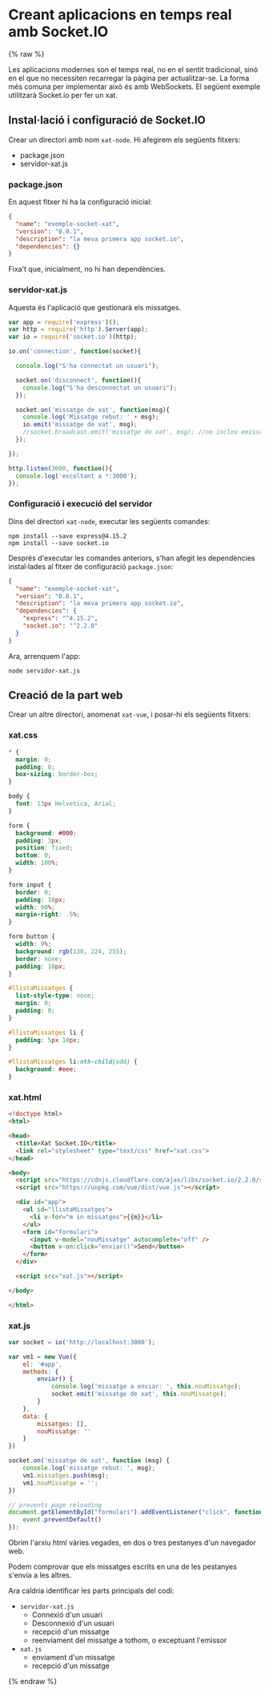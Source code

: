 Creant aplicacions en temps real amb Socket.IO
===================

{% raw %}

Les aplicacions modernes son el temps real, no en el sentit tradicional, sinò en el que no necessiten recarregar la pàgina per actualitzar-se. La forma més comuna per implementar això és amb WebSockets. El següent exemple utilitzarà Socket.io per fer un xat.

Instal·lació i configuració de Socket.IO
--------------------------

Crear un directori amb nom `xat-node`.
Hi afegirem els següents fitxers:
- package.json
- servidor-xat.js

### package.json

En aquest fitxer hi ha la configuració inicial:

```JSON
{
  "name": "exemple-socket-xat",
  "version": "0.0.1",
  "description": "la meva primera app socket.io",
  "dependencies": {}
}
```

Fixa't que, inicialment, no hi han dependències.


### servidor-xat.js

Aquesta és l'aplicació que gestionarà els missatges.

```JavaScript
var app = require('express')();
var http = require('http').Server(app);
var io = require('socket.io')(http);

io.on('connection', function(socket){

  console.log("S'ha connectat un usuari");

  socket.on('disconnect', function(){
    console.log("S'ha desconnectat un usuari");
  });

  socket.on('missatge de xat', function(msg){
    console.log('Missatge rebut: ' + msg);
    io.emit('missatge de xat', msg);
    //socket.broadcast.emit('missatge de xat', msg); //no inclou emissor
  });

});

http.listen(3000, function(){
  console.log('escoltant a *:3000');
});
```

### Configuració i execució del servidor

Dins del directori `xat-node`, executar les següents comandes:
```
npm install --save express@4.15.2
npm install --save socket.io
```

Després d'executar les comandes anteriors, s'han afegit les dependències instal·lades al fitxer de configuració `package.json`:

```JSON
{
  "name": "exemple-socket-xat",
  "version": "0.0.1",
  "description": "la meva primera app socket.io",
  "dependencies": {
    "express": "^4.15.2",
    "socket.io": "^2.2.0"
  }
}
```

Ara, arrenquem l'app:

```
node servidor-xat.js
```

Creació de la part web
--------------------

Crear un altre directori, anomenat `xat-vue`, i posar-hi els següents fitxers:

### xat.css

```css
* {
  margin: 0;
  padding: 0;
  box-sizing: border-box;
}

body {
  font: 13px Helvetica, Arial;
}

form {
  background: #000;
  padding: 3px;
  position: fixed;
  bottom: 0;
  width: 100%;
}

form input {
  border: 0;
  padding: 10px;
  width: 90%;
  margin-right: .5%;
}

form button {
  width: 9%;
  background: rgb(130, 224, 255);
  border: none;
  padding: 10px;
}

#llistaMissatges {
  list-style-type: none;
  margin: 0;
  padding: 0;
}

#llistaMissatges li {
  padding: 5px 10px;
}

#llistaMissatges li:nth-child(odd) {
  background: #eee;
}
```

### xat.html

```html
<!doctype html>
<html>

<head>
  <title>Xat Socket.IO</title>
  <link rel="stylesheet" type="text/css" href="xat.css">
</head>

<body>
  <script src="https://cdnjs.cloudflare.com/ajax/libs/socket.io/2.2.0/socket.io.dev.js"></script>
  <script src="https://unpkg.com/vue/dist/vue.js"></script>

  <div id="app">
    <ul id="llistaMissatges">
      <li v-for="m in missatges">{{m}}</li>
    </ul>
    <form id="formulari">
      <input v-model="nouMissatge" autocomplete="off" />
      <button v-on:click="enviar()">Send</button>
    </form>
  </div>

  <script src="xat.js"></script>

</body>

</html>
```

### xat.js

```JavaScript
var socket = io('http://localhost:3000');

var vm1 = new Vue({
    el: '#app',
    methods: {
        enviar() {
            console.log('missatge a enviar: ', this.nouMissatge);
            socket.emit('missatge de xat', this.nouMissatge);
        }
    },
    data: {
        missatges: [],
        nouMissatge: ''
    }
})

socket.on('missatge de xat', function (msg) {
    console.log('missatge rebut: ', msg);
    vm1.missatges.push(msg);
    vm1.nouMissatge = '';
})

// prevents page reloading
document.getElementById("formulari").addEventListener("click", function (event) {
    event.preventDefault()
});
```

Obrim l'arxiu html vàries vegades, en dos o tres pestanyes d'un navegador web.

Podem comprovar que els missatges escrits en una de les pestanyes s'envia a les altres.

Ara caldria identificar les parts principals del codi:
- `servidor-xat.js`
  * Connexió d'un usuari
  * Desconnexió d'un usuari
  * recepció d'un missatge
  * reenviament del missatge a tothom, o exceptuant l'emissor
- `xat.js`
  * enviament d'un missatge
  * recepció d'un missatge

{% endraw %}